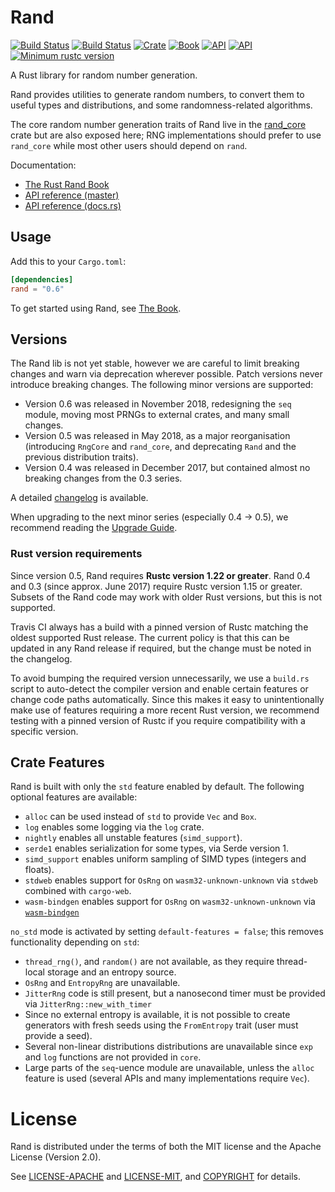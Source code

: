 # Rand

[![Build Status](https://travis-ci.org/rust-random/rand.svg?branch=master)](https://travis-ci.org/rust-random/rand)
[![Build Status](https://ci.appveyor.com/api/projects/status/github/rust-random/rand?svg=true)](https://ci.appveyor.com/project/rust-random/rand)
[![Crate](https://img.shields.io/crates/v/rand.svg)](https://crates.io/crates/rand)
[![Book](https://img.shields.io/badge/book-master-yellow.svg)](https://rust-random.github.io/book/)
[![API](https://img.shields.io/badge/api-master-yellow.svg)](https://rust-random.github.io/rand)
[![API](https://docs.rs/rand/badge.svg)](https://docs.rs/rand)
[![Minimum rustc version](https://img.shields.io/badge/rustc-1.22+-lightgray.svg)](https://github.com/rust-random/rand#rust-version-requirements)

A Rust library for random number generation.

Rand provides utilities to generate random numbers, to convert them to useful
types and distributions, and some randomness-related algorithms.

The core random number generation traits of Rand live in the [rand_core](
https://crates.io/crates/rand_core) crate but are also exposed here; RNG
implementations should prefer to use `rand_core` while most other users should
depend on `rand`.

Documentation:
-   [The Rust Rand Book](https://rust-random.github.io/book)
-   [API reference (master)](https://rust-random.github.io/rand)
-   [API reference (docs.rs)](https://docs.rs/rand)


## Usage

Add this to your `Cargo.toml`:

```toml
[dependencies]
rand = "0.6"
```

To get started using Rand, see [The Book](https://rust-random.github.io/book).


## Versions

The Rand lib is not yet stable, however we are careful to limit breaking changes
and warn via deprecation wherever possible. Patch versions never introduce
breaking changes. The following minor versions are supported:

-   Version 0.6 was released in November 2018, redesigning the `seq` module,
    moving most PRNGs to external crates, and many small changes.
-   Version 0.5 was released in May 2018, as a major reorganisation
    (introducing `RngCore` and `rand_core`, and deprecating `Rand` and the
    previous distribution traits).
-   Version 0.4 was released in December 2017, but contained almost no breaking
    changes from the 0.3 series.

A detailed [changelog](CHANGELOG.md) is available.

When upgrading to the next minor series (especially 0.4 → 0.5), we recommend
reading the [Upgrade Guide](https://rust-random.github.io/book/update.html).

### Rust version requirements

Since version 0.5, Rand requires **Rustc version 1.22 or greater**.
Rand 0.4 and 0.3 (since approx. June 2017) require Rustc version 1.15 or
greater. Subsets of the Rand code may work with older Rust versions, but this
is not supported.

Travis CI always has a build with a pinned version of Rustc matching the oldest
supported Rust release. The current policy is that this can be updated in any
Rand release if required, but the change must be noted in the changelog.

To avoid bumping the required version unnecessarily, we use a `build.rs` script
to auto-detect the compiler version and enable certain features or change code
paths automatically. Since this makes it easy to unintentionally make use of
features requiring a more recent Rust version, we recommend testing with a
pinned version of Rustc if you require compatibility with a specific version.

## Crate Features

Rand is built with only the `std` feature enabled by default. The following
optional features are available:

- `alloc` can be used instead of `std` to provide `Vec` and `Box`.
- `log` enables some logging via the `log` crate.
- `nightly` enables all unstable features (`simd_support`).
- `serde1` enables serialization for some types, via Serde version 1.
- `simd_support` enables uniform sampling of SIMD types (integers and floats).
- `stdweb` enables support for `OsRng` on `wasm32-unknown-unknown` via `stdweb`
  combined with `cargo-web`.
- `wasm-bindgen` enables support for `OsRng` on `wasm32-unknown-unknown` via
  [`wasm-bindgen`]

[`wasm-bindgen`]: https://github.com/rustwasm/wasm-bindgen

`no_std` mode is activated by setting `default-features = false`; this removes
functionality depending on `std`:

- `thread_rng()`, and `random()` are not available, as they require thread-local
  storage and an entropy source.
- `OsRng` and `EntropyRng` are unavailable.
- `JitterRng` code is still present, but a nanosecond timer must be provided via
  `JitterRng::new_with_timer`
- Since no external entropy is available, it is not possible to create
  generators with fresh seeds using the `FromEntropy` trait (user must provide
  a seed).
- Several non-linear distributions distributions are unavailable since `exp`
  and `log` functions are not provided in `core`.
- Large parts of the `seq`-uence module are unavailable, unless the `alloc`
  feature is used (several APIs and many implementations require `Vec`).


# License

Rand is distributed under the terms of both the MIT license and the
Apache License (Version 2.0).

See [LICENSE-APACHE](LICENSE-APACHE) and [LICENSE-MIT](LICENSE-MIT), and
[COPYRIGHT](COPYRIGHT) for details.

